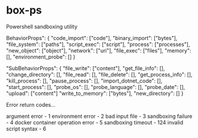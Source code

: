 # box-ps
Powershell sandboxing utility

BehaviorProps": {
    "code_import": ["code"],
    "binary_import": ["bytes"],
    "file_system": ["paths"],
    "script_exec": ["script"],
    "process": ["processes"],
    "new_object": ["object"],
    "network": ["uri"],
    "file_exec": ["files"],
    "memory": [],
    "environment_probe": []
}

"SubBehaviorProps": {
    "file_write": ["content"],
    "get_file_info": [],
    "change_directory": [],
    "file_read": [],
    "file_delete": [],
    "get_process_info": [],
    "kill_process": [],
    "pause_process": [],
    "import_dotnet_code": [],
    "start_process": [],
    "probe_os": [],
    "probe_language": [],
    "probe_date": [],
    "upload": ["content"]
    "write_to_memory": ["bytes"],
    "new_directory": []
}

Error return codes...

argument error - 1
environment error - 2
bad input file - 3
sandboxing failure - 4
docker container operation error - 5
sandboxing timeout - 124
invalid script syntax - 6